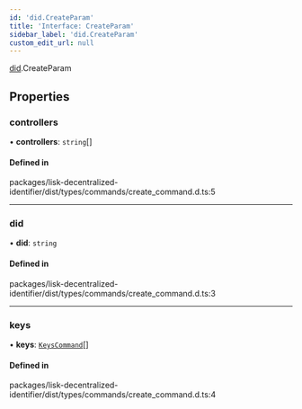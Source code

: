 ```yaml
---
id: 'did.CreateParam'
title: 'Interface: CreateParam'
sidebar_label: 'did.CreateParam'
custom_edit_url: null
---
```


[did](../namespaces/did.md).CreateParam

## Properties

### controllers

• **controllers**: `string`[]

#### Defined in

packages/lisk-decentralized-identifier/dist/types/commands/create_command.d.ts:5

---

### did

• **did**: `string`

#### Defined in

packages/lisk-decentralized-identifier/dist/types/commands/create_command.d.ts:3

---

### keys

• **keys**: [`KeysCommand`](did.KeysCommand.md)[]

#### Defined in

packages/lisk-decentralized-identifier/dist/types/commands/create_command.d.ts:4

